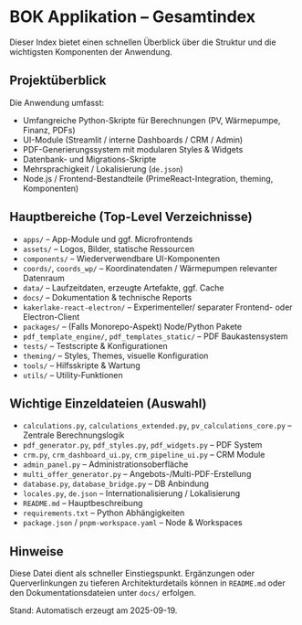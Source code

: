 # BOK Applikation – Gesamtindex

Dieser Index bietet einen schnellen Überblick über die Struktur und die wichtigsten Komponenten der Anwendung.

## Projektüberblick
Die Anwendung umfasst:
- Umfangreiche Python-Skripte für Berechnungen (PV, Wärmepumpe, Finanz, PDFs)
- UI-Module (Streamlit / interne Dashboards / CRM / Admin)
- PDF-Generierungssystem mit modularen Styles & Widgets
- Datenbank- und Migrations-Skripte
- Mehrsprachigkeit / Lokalisierung (`de.json`)
- Node.js / Frontend-Bestandteile (PrimeReact-Integration, theming, Komponenten)

## Hauptbereiche (Top-Level Verzeichnisse)
- `apps/` – App-Module und ggf. Microfrontends
- `assets/` – Logos, Bilder, statische Ressourcen
- `components/` – Wiederverwendbare UI-Komponenten
- `coords/`, `coords_wp/` – Koordinatendaten / Wärmepumpen relevanter Datenraum
- `data/` – Laufzeitdaten, erzeugte Artefakte, ggf. Cache
- `docs/` – Dokumentation & technische Reports
- `kakerlake-react-electron/` – Experimenteller/ separater Frontend- oder Electron-Client
- `packages/` – (Falls Monorepo-Aspekt) Node/Python Pakete
- `pdf_template_engine/`, `pdf_templates_static/` – PDF Baukastensystem
- `tests/` – Testscripte & Konfigurationen
- `theming/` – Styles, Themes, visuelle Konfiguration
- `tools/` – Hilfsskripte & Wartung
- `utils/` – Utility-Funktionen

## Wichtige Einzeldateien (Auswahl)
- `calculations.py`, `calculations_extended.py`, `pv_calculations_core.py` – Zentrale Berechnungslogik
- `pdf_generator.py`, `pdf_styles.py`, `pdf_widgets.py` – PDF System
- `crm.py`, `crm_dashboard_ui.py`, `crm_pipeline_ui.py` – CRM Module
- `admin_panel.py` – Administrationsoberfläche
- `multi_offer_generator.py` – Angebots-/Multi-PDF-Erstellung
- `database.py`, `database_bridge.py` – DB Anbindung
- `locales.py`, `de.json` – Internationalisierung / Lokalisierung
- `README.md` – Hauptbeschreibung
- `requirements.txt` – Python Abhängigkeiten
- `package.json` / `pnpm-workspace.yaml` – Node & Workspaces

## Hinweise
Diese Datei dient als schneller Einstiegspunkt. Ergänzungen oder Querverlinkungen zu tieferen Architekturdetails können in `README.md` oder den Dokumentationsdateien unter `docs/` erfolgen.

Stand: Automatisch erzeugt am 2025-09-19.
